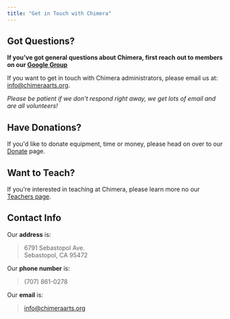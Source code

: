 ```yaml
---
title: "Get in Touch with Chimera"
---
```



## Got Questions?

**If you've got general questions about Chimera, first reach out to members on our [Google Group](https://groups.google.com/forum/#!forum/chimera-art-space)**

If you want to get in touch with Chimera administrators, please email us at: [info@chimeraarts.org](mailto:info@chimeraarts.org). 

*Please be patient if we don't respond right away, we get lots of email and are all volunteers!*


## Have Donations?

If you'd like to donate equipment, time or money, please head on over to our [Donate](/donate/) page.


## Want to Teach?

If you're interested in teaching at Chimera, please learn more no our [Teachers page](/about/teaching/).


## Contact Info

Our **address** is:

> 6791 Sebastopol Ave.  
Sebastopol, CA 95472

Our **phone number** is: 

> (707) 861-0278

Our **email** is: 

> [info@chimeraarts.org](mailto:info@chimeraarts.org)
